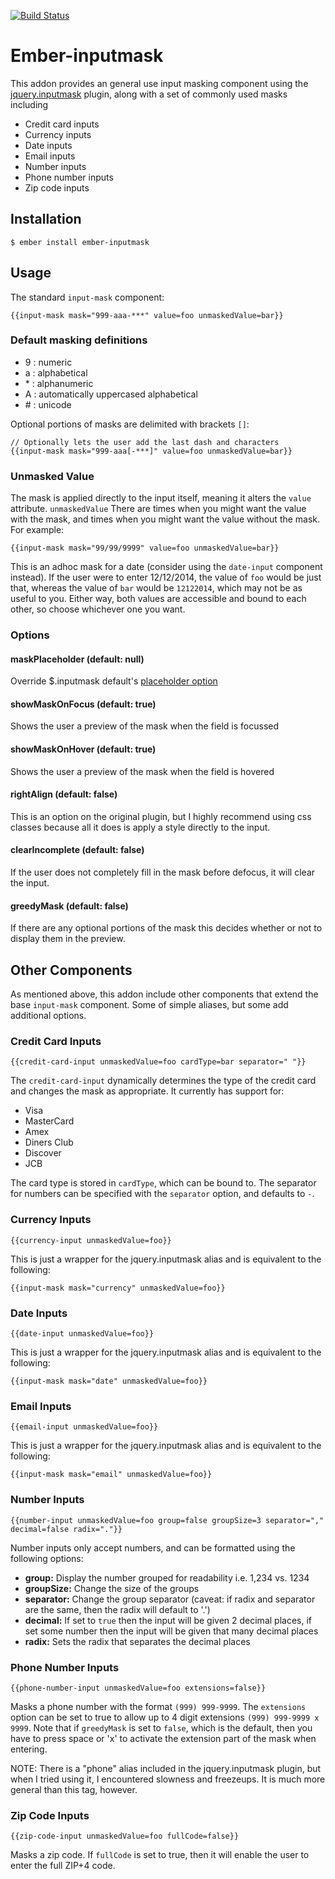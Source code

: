 [![Build Status](https://travis-ci.org/pzuraq/ember-inputmask.svg?branch=v0.2.1)](https://travis-ci.org/pzuraq/ember-inputmask)

# Ember-inputmask

This addon provides an general use input masking component using the
[jquery.inputmask](https://github.com/RobinHerbots/jquery.inputmask) plugin,
along with a set of commonly used masks including

* Credit card inputs
* Currency inputs
* Date inputs
* Email inputs
* Number inputs
* Phone number inputs
* Zip code inputs

## Installation

```
$ ember install ember-inputmask
```

## Usage

The standard `input-mask` component:

```
{{input-mask mask="999-aaa-***" value=foo unmaskedValue=bar}}
```

### Default masking definitions

* 9 : numeric
* a : alphabetical
* \* : alphanumeric
* A : automatically uppercased alphabetical
* \# : unicode

Optional portions of masks are delimited with brackets `[]`:

```
// Optionally lets the user add the last dash and characters
{{input-mask mask="999-aaa[-***]" value=foo unmaskedValue=bar}}
```

### Unmasked Value

The mask is applied directly to the input itself, meaning it alters the `value`
attribute. `unmaskedValue` There are times when you might want the value with
the mask, and times when you might want the value without the mask. For example:

```
{{input-mask mask="99/99/9999" value=foo unmaskedValue=bar}}
```

This is an adhoc mask for a date (consider using the `date-input` component
instead). If the user were to enter 12/12/2014, the value of `foo` would be just
that, whereas the value of `bar` would be `12122014`, which may not be as useful
to you. Either way, both values are accessible and bound to each other, so
choose whichever one you want.

### Options

#### maskPlaceholder (default: null)

Override $.inputmask default's [placeholder option](https://github.com/RobinHerbots/jquery.inputmask#placeholder-1)

#### showMaskOnFocus (default: true)

Shows the user a preview of the mask when the field is focussed

#### showMaskOnHover (default: true)

Shows the user a preview of the mask when the field is hovered

#### rightAlign (default: false)

This is an option on the original plugin, but I highly recommend using css
classes because all it does is apply a style directly to the input.

#### clearIncomplete (default: false)

If the user does not completely fill in the mask before defocus, it will clear
the input.

#### greedyMask (default: false)

If there are any optional portions of the mask this decides whether or not to
display them in the preview.



## Other Components

As mentioned above, this addon include other components that extend the base
`input-mask` component. Some of simple aliases, but some add additional options.



### Credit Card Inputs

```
{{credit-card-input unmaskedValue=foo cardType=bar separator=" "}}
```

The `credit-card-input` dynamically determines the type of the credit card and
changes the mask as appropriate. It currently has support for:

* Visa
* MasterCard
* Amex
* Diners Club
* Discover
* JCB

The card type is stored in `cardType`, which can be bound to. The separator for
numbers can be specified with the `separator` option, and defaults to `-`.



### Currency Inputs

```
{{currency-input unmaskedValue=foo}}
```

This is just a wrapper for the jquery.inputmask alias and is equivalent to the
following:

```
{{input-mask mask="currency" unmaskedValue=foo}}
```



### Date Inputs

```
{{date-input unmaskedValue=foo}}
```

This is just a wrapper for the jquery.inputmask alias and is equivalent to the
following:

```
{{input-mask mask="date" unmaskedValue=foo}}
```



### Email Inputs

```
{{email-input unmaskedValue=foo}}
```

This is just a wrapper for the jquery.inputmask alias and is equivalent to the
following:

```
{{input-mask mask="email" unmaskedValue=foo}}
```



### Number Inputs

```
{{number-input unmaskedValue=foo group=false groupSize=3 separator="," decimal=false radix="."}}
```

Number inputs only accept numbers, and can be formatted using the following
options:

* **group:** Display the number grouped for readability i.e. 1,234 vs. 1234
* **groupSize:** Change the size of the groups
* **separator:** Change the group separator (caveat: if radix and separator are
  the same, then the radix will default to '.')
* **decimal:** If set to `true` then the input will be given 2 decimal places,
  if set some number then the input will be given that many decimal places
* **radix:** Sets the radix that separates the decimal places



### Phone Number Inputs

```
{{phone-number-input unmaskedValue=foo extensions=false}}
```

Masks a phone number with the format `(999) 999-9999`. The `extensions` option
can be set to true to allow up to 4 digit extensions `(999) 999-9999 x 9999`.
Note that if `greedyMask` is set to `false`, which is the default, then you have
to press space or 'x' to activate the extension part of the mask when entering.

NOTE: There is a "phone" alias included in the jquery.inputmask plugin, but when
I tried using it, I encountered slowness and freezeups. It is much more general
than this tag, however.



### Zip Code Inputs

```
{{zip-code-input unmaskedValue=foo fullCode=false}}
```

Masks a zip code. If `fullCode` is set to true, then it will enable the user
to enter the full ZIP+4 code.
